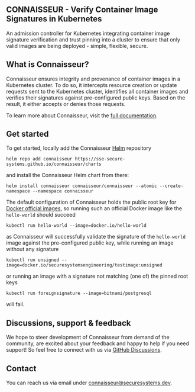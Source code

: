 ## CONNAISSEUR - Verify Container Image Signatures in Kubernetes

An admission controller for Kubernetes integrating container image signature verification and trust pinning into a cluster to ensure that only valid images are being deployed - simple, flexible, secure.

## What is Connaisseur?

Connaisseur ensures integrity and provenance of container images in a Kubernetes cluster.
To do so, it intercepts resource creation or update requests sent to the Kubernetes cluster, identifies all container images and verifies their signatures against pre-configured public keys.
Based on the result, it either accepts or denies those requests.

To learn more about Connaisseur, visit the [full documentation](https://sse-secure-systems.github.io/connaisseur/).


## Get started

To get started, locally add the Connaisseur [Helm](https://helm.sh/) repository 

```console
helm repo add connaisseur https://sse-secure-systems.github.io/connaisseur/charts
```

and install the Connaisseur Helm chart from there:

```console
helm install connaisseur connaisseur/connaisseur --atomic --create-namespace --namespace connaisseur
```

The default configuration of Connaisseur holds the public root key for [Docker official images](https://docs.docker.com/docker-hub/official_images/), so running such an official Docker image like the `hello-world` should succeed

```console
kubectl run hello-world --image=docker.io/hello-world
```

as Connaisseur will successfully validate the signature of the `hello-world` image against the pre-configured public key, while running an image without any signature

```
kubectl run unsigned --image=docker.io/securesystemsengineering/testimage:unsigned
```
or running an image with a signature not matching (one of) the pinned root keys

```
kubectl run foreignsignature --image=bitnami/postgresql
```

will fail.

## Discussions, support & feedback
We hope to steer development of Connaisseur from demand of the community, are excited about your feedback and happy to help if you need support! So feel free to connect with us via [GitHub Discussions](https://github.com/sse-secure-systems/connaisseur/discussions).

## Contact

You can reach us via email under [connaisseur@securesystems.dev](mailto:connaisseur@securesystems.dev).